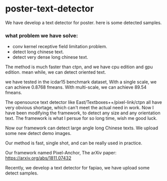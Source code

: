 # poster-text-detector

We have develop a text detector for poster. 
here is some detected samples. 

### what problem we have solve:
- conv kernel receptive field limitation problem. 
- detect long chinese text. 
- detect very dense long chinese text. 
	
The method is much faster than ctpn, and we have cpu edition and gpu edition. 
mean while, we can detect oriented text. 

we have tested in the icdar15 benchmark dataset, With a single scale, we can achieve
0.8768 fmeans. With multi-scale, we can achieve 89.54 fmeans. 

The opensource text detector like East/Textboxes++/pixel-link/ctpn all have very obvious shortage, which can't
meet the actual need in work. Now I have been modifying the framework, to detect any size and any orientation text. 
The framework is what I persue for so long time, wish me good luck. 

Now our framework can detect large angle long Chinese texts. We upload some new detect demo images. 

Our method is fast, single shot, and can be really used in practice. 

Our framework named Pixel-Anchor, The arXiv paper:
https://arxiv.org/abs/1811.07432

Recently, we develop a text detector for fapiao, we have upload some detect samples. 
